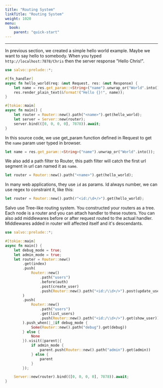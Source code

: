 ```yaml
---
title: "Routing System"
linkTitle: "Routing System"
weight: 1020
menu:
  book:
    parent: "quick-start"
---
```

---

In previous section, we created a simple hello world example. Maybe we want to say hello to somebody. When you typed ```http://localhost:7878/Chris``` then the server response "Hello Chris!".

```rust
use salvo::prelude::*;

#[fn_handler]
async fn hello_world(req: &mut Request, res: &mut Response) {
    let name = res.get_param::<String>("name").unwrap_or("World".into());
    res.render_plain_text(&format!("Hello {}!", name));
}

#[tokio::main]
async fn main() {
    let router = Router::new().path("<name>").get(hello_world);
    let server = Server::new(router);
    server.bind(([0, 0, 0, 0], 7878)).await;
}
```

In this source code, we use get_param function defined in Request to get the ```name``` param user typed in browser.

```rust
let name = res.get_param::<String>("name").unwrap_or("World".into());
```

We also add a path filter to Router, this path filter will catch the first url segment in url can named it as ```name```.

```rust
let router = Router::new().path("<name>").get(hello_world);
```

In many web applications, they use ```id``` as params. Id always number, we can use regex to constraint it, like this:

```rust
let router = Router::new().path(r"<id:/\d+/>").get(hello_world);
```

Salvo use Tree-like routing system. You constructed your routers as a tree. Each node is a router and you can attach handler to these routers. You can also add middlewares before or after request routed to the actual handler. Middlewares added in router will affected itself and it's descendants.

```rust
use salvo::prelude::*;

#[tokio::main]
async fn main() {
    let debug_mode = true;
    let admin_mode = true;
    let router = Router::new()
        .get(index)
        .push(
            Router::new()
                .path("users")
                .before(auth)
                .post(create_user)
                .push(Router::new().path("<id:/\\d+/>").post(update_user).delete(delete_user)),
        )
        .push(
            Router::new()
                .path("users")
                .get(list_users)
                .push(Router::new().path("<id:/\\d+/>").get(show_user)),
        ).push_when(|_|if debug_mode {
            Some(Router::new().path("debug").get(debug))
        } else {
            None
        }).visit(|parent|{
            if admin_mode {
                parent.push(Router::new().path("admin").get(admin))
            } else {
                parent
            }
        });

    Server::new(router).bind(([0, 0, 0, 0], 7878)).await;
}
````